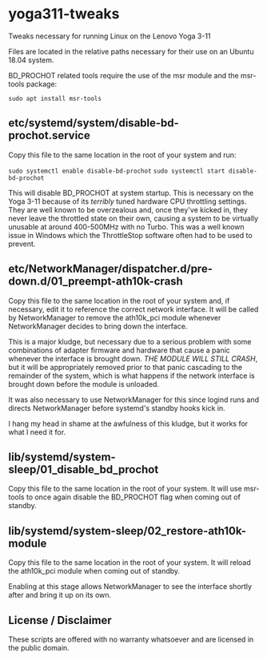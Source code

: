 # yoga311-tweaks
Tweaks necessary for running Linux on the Lenovo Yoga 3-11

Files are located in the relative paths necessary for their use on an Ubuntu 18.04 system.

BD_PROCHOT related tools require the use of the msr module and the msr-tools package:

`sudo apt install msr-tools`

## etc/systemd/system/disable-bd-prochot.service

Copy this file to the same location in the root of your system and run:

`sudo systemctl enable disable-bd-prochot`
`sudo systemctl start disable-bd-prochot`

This will disable BD_PROCHOT at system startup. This is necessary on the Yoga 3-11 because of its *terribly* tuned hardware CPU 
throttling settings. They are well known to be overzealous and, once they've kicked in, they never leave the throttled state on
their own, causing a system to be virtually unusable at around 400-500MHz with no Turbo. This was a well known issue in Windows
which the ThrottleStop software often had to be used to prevent.

## etc/NetworkManager/dispatcher.d/pre-down.d/01_preempt-ath10k-crash

Copy this file to the same location in the root of your system and, if necessary, edit it to reference the correct network 
interface. It will be called by NetworkManager to remove the ath10k_pci module whenever NetworkManager decides to bring down
the interface. 

This is a major kludge, but necessary due to a serious problem with some combinations of adapter firmware and hardware that cause a panic
whenever the interface is brought down. *THE MODULE WILL STILL CRASH*, but it will be appropriately removed prior to that 
panic cascading to the remainder of the system, which is what happens if the network interface is brought down before the module
is unloaded.

It was also necessary to use NetworkManager for this since logind runs and directs NetworkManager before systemd's standby hooks
kick in.

I hang my head in shame at the awfulness of this kludge, but it works for what I need it for.

## lib/systemd/system-sleep/01_disable_bd_prochot

Copy this file to the same location in the root of your system. It will use msr-tools to once again disable the BD_PROCHOT flag
when coming out of standby.

## lib/systemd/system-sleep/02_restore-ath10k-module

Copy this file to the same location in the root of your system. It will reload the ath10k_pci module when coming out of standby.

Enabling at this stage allows NetworkManager to see the interface shortly after and bring it up on its own.

## License / Disclaimer

These scripts are offered with no warranty whatsoever and are licensed in the public domain.
